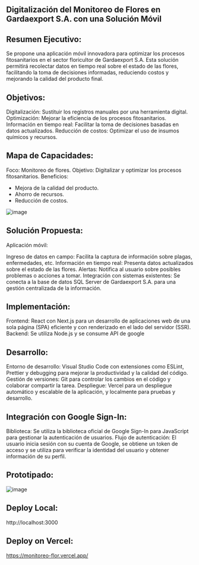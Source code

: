 ## Digitalización del Monitoreo de Flores en Gardaexport S.A. con una Solución Móvil

## Resumen Ejecutivo:
Se propone una aplicación móvil innovadora para optimizar los procesos fitosanitarios en el sector floricultor de Gardaexport S.A. Esta solución permitirá recolectar datos en tiempo real sobre el estado de las flores, facilitando la toma de decisiones informadas, reduciendo costos y mejorando la calidad del producto final.

## Objetivos:
Digitalización: Sustituir los registros manuales por una herramienta digital.
Optimización: Mejorar la eficiencia de los procesos fitosanitarios.
Información en tiempo real: Facilitar la toma de decisiones basadas en datos actualizados.
Reducción de costos: Optimizar el uso de insumos químicos y recursos.

## Mapa de Capacidades:
Foco: Monitoreo de flores.
Objetivo: Digitalizar y optimizar los procesos fitosanitarios.
Beneficios:
* Mejora de la calidad del producto.
* Ahorro de recursos.
* Reducción de costos.

![image](https://github.com/user-attachments/assets/0978e673-fae0-49ed-91ca-e87050cde44e)

## Solución Propuesta:
Aplicación móvil:

Ingreso de datos en campo: Facilita la captura de información sobre plagas, enfermedades, etc.
Información en tiempo real: Presenta datos actualizados sobre el estado de las flores.
Alertas: Notifica al usuario sobre posibles problemas o acciones a tomar.
Integración con sistemas existentes: Se conecta a la base de datos SQL Server de Gardaexport S.A. para una gestión centralizada de la información.

## Implementación:
Frontend: React con Next.js para un desarrollo de aplicaciones web de una sola página (SPA) eficiente y con renderizado en el lado del servidor (SSR).
Backend: Se utiliza Node.js y se consume API de google

## Desarrollo:
Entorno de desarrollo: Visual Studio Code con extensiones como ESLint, Prettier y debugging para mejorar la productividad y la calidad del código.
Gestión de versiones: Git para controlar los cambios en el código y colaborar compartir la tarea.
Despliegue: Vercel para un despliegue automático y escalable de la aplicación, y localmente para pruebas y desarrollo.

## Integración con Google Sign-In:
Biblioteca: Se utiliza la biblioteca oficial de Google Sign-In para JavaScript para gestionar la autenticación de usuarios.
Flujo de autenticación: El usuario inicia sesión con su cuenta de Google, se obtiene un token de acceso y se utiliza para verificar la identidad del usuario y obtener información de su perfil.

## Prototipado:

![image](https://github.com/user-attachments/assets/42426d0e-ca64-4c8f-a6bc-7d209dba3c73)

## Deploy Local:
http://localhost:3000

## Deploy on Vercel:
https://monitoreo-flor.vercel.app/
